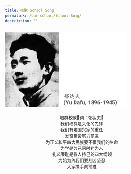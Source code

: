 ```yaml
---
title: 校歌 School Song
permalink: /our-school/School-Song/
description: ""
---
```

<img src="/images/Our%20School/SchoolSong.jpg" alt="Math2" style="width:400px;height:250px;">

<P align="center">
培群校歌词：郁达夫<br>
我们培群是文化的先锋<br>
我们有建国兴家的重任<br>
发奋建设努力前进<br>
为正义和平四大民族要不惜我们的生命<br>
为学是为己同时也为人<br>
礼义廉耻是待人持己的四大纲领<br>
为始为终我们要刻苦坚忍<br>
大家携手向前进<br>
</p>